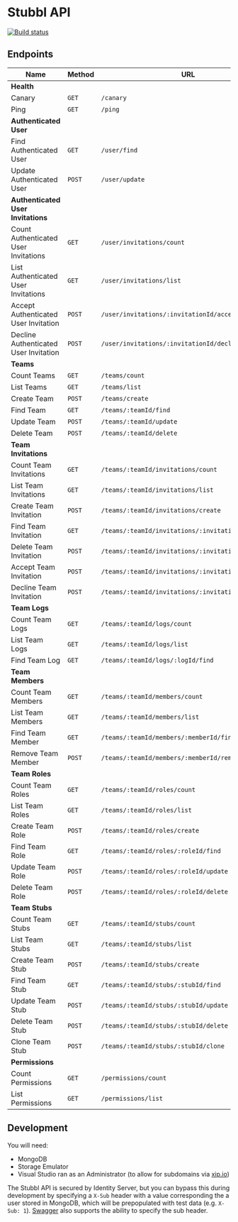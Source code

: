 # Stubbl API

[![Build status](https://ci.appveyor.com/api/projects/status/dbn6brnkbi04g6hd/branch/master?svg=true)](https://ci.appveyor.com/project/stubbl/stubbl-api/branch/master)

## Endpoints

| Name | Method | URL |
| ---- | ------ | --- |
| **Health** |
| Canary | `GET` | `/canary` |
| Ping | `GET` | `/ping` |
| **Authenticated User** |
| Find Authenticated User | `GET`  | `/user/find` |
| Update Authenticated User | `POST` | `/user/update` |
| **Authenticated User Invitations** |
| Count Authenticated User Invitations | `GET` | `/user/invitations/count` |
| List Authenticated User Invitations | `GET` | `/user/invitations/list` |
| Accept Authenticated User Invitation | `POST` | `/user/invitations/:invitationId/accept` |
| Decline Authenticated User Invitation | `POST` | `/user/invitations/:invitationId/decline` |
| **Teams** |
| Count Teams | `GET` | `/teams/count` |
| List Teams | `GET` | `/teams/list` |
| Create Team | `POST` | `/teams/create` |
| Find Team | `GET` | `/teams/:teamId/find` |
| Update Team | `POST` | `/teams/:teamId/update` |
| Delete Team | `POST` | `/teams/:teamId/delete` |
| **Team Invitations** |
| Count Team Invitations | `GET` | `/teams/:teamId/invitations/count` |
| List Team Invitations | `GET` | `/teams/:teamId/invitations/list` |
| Create Team Invitation | `POST` | `/teams/:teamId/invitations/create` |
| Find Team Invitation | `GET` | `/teams/:teamId/invitations/:invitationId/find` |
| Delete Team Invitation | `POST` | `/teams/:teamId/invitations/:invitationId/delete` |
| Accept Team Invitation | `POST` | `/teams/:teamId/invitations/:invitationId/accept` |
| Decline Team Invitation | `POST` | `/teams/:teamId/invitations/:invitationId/decline` |
| **Team Logs** |
| Count Team Logs | `GET` | `/teams/:teamId/logs/count` |
| List Team Logs | `GET` | `/teams/:teamId/logs/list` |
| Find Team Log | `GET` | `/teams/:teamId/logs/:logId/find` |
| **Team Members** |
| Count Team Members | `GET` | `/teams/:teamId/members/count` |
| List Team Members | `GET` | `/teams/:teamId/members/list` |
| Find Team Member | `GET` | `/teams/:teamId/members/:memberId/find` |
| Remove Team Member | `POST` | `/teams/:teamId/members/:memberId/remove` |
| **Team Roles** |
| Count Team Roles | `GET` | `/teams/:teamId/roles/count` |
| List Team Roles | `GET` | `/teams/:teamId/roles/list` |
| Create Team Role | `POST` | `/teams/:teamId/roles/create` |
| Find Team Role | `GET` | `/teams/:teamId/roles/:roleId/find` |
| Update Team Role | `POST` | `/teams/:teamId/roles/:roleId/update` |
| Delete Team Role | `POST` | `/teams/:teamId/roles/:roleId/delete` |
| **Team Stubs** |
| Count Team Stubs | `GET` | `/teams/:teamId/stubs/count` |
| List Team Stubs | `GET` | `/teams/:teamId/stubs/list` |
| Create Team Stub | `POST` | `/teams/:teamId/stubs/create` |
| Find Team Stub | `GET` | `/teams/:teamId/stubs/:stubId/find` |
| Update Team Stub | `POST` | `/teams/:teamId/stubs/:stubId/update` |
| Delete Team Stub | `POST` | `/teams/:teamId/stubs/:stubId/delete` |
| Clone Team Stub | `POST` | `/teams/:teamId/stubs/:stubId/clone` |
| **Permissions** |
| Count Permissions | `GET` | `/permissions/count` |
| List Permissions | `GET` | `/permissions/list` |

## Development

You will need:

- MongoDB
- Storage Emulator
- Visual Studio ran as an Administrator (to allow for subdomains via [xip.io](http://xip.io))

The Stubbl API is secured by Identity Server, but you can bypass this during development by specifying a `X-Sub` header with a value corresponding the a user stored in MongoDB, which will be prepopulated with test data (e.g. `X-Sub: 1`). [Swagger](http://stubblapi.127.0.0.1.xip.io/swagger/) also supports the ability to specify the sub header.